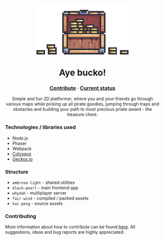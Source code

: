 <p align="center">
    <img src=".github/logo.png" width="300" alt="Aye bucko!" style="image-rendering: pixelated;"/>
</p>
<h1 align="center">Aye bucko!</h1>

<h3 align="center">
  <a href="CONTRIBUTING.md">Contribute</a>
  <span> · </span>
  <a href="https://github.com/jog1t/aye-bucko/projects/1">Current status</a>
</h3>

<p align="center">
Simple and fun 2D platformer, where you and your friends go through various maps while picking up all pirate goodies, jumping through traps and obstacles and building your path to most precious priate award - the treasure chest.
</p>

### Technologies / libraries used

- Node.js
- Phaser
- Webpack
- [Colyseus](https://www.colyseus.io/)
- [Geckos.io](https://geckosio.github.io/)

### Structure

- `ambrose-light` - shared utilities
- `black-pearl` - main frontend app
- `whydah` - multiplayer server
- `fair-wind` - compiled / packed assets
- `hai-peng` - source assets

### Contributing

More information about how to contribute can be found [here](https://github.com/jog1t/aye-bucko/blob/master/CONTRIBUTING.md). All suggestions, ideas and bug reports are highly appreciated.

